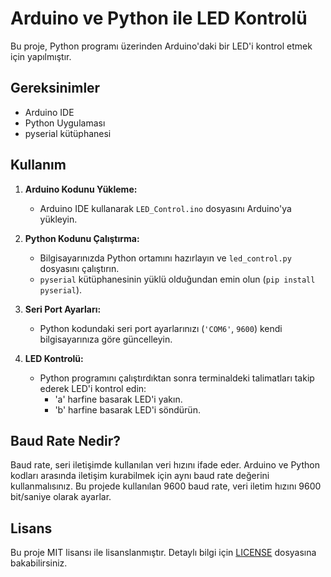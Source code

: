 # Arduino ve Python ile LED Kontrolü

Bu proje, Python programı üzerinden Arduino'daki bir LED'i kontrol etmek için yapılmıştır.

## Gereksinimler

- Arduino IDE
- Python Uygulaması
- pyserial kütüphanesi

## Kullanım

1. **Arduino Kodunu Yükleme:**
   - Arduino IDE kullanarak `LED_Control.ino` dosyasını Arduino'ya yükleyin.
   
2. **Python Kodunu Çalıştırma:**
   - Bilgisayarınızda Python ortamını hazırlayın ve `led_control.py` dosyasını çalıştırın.
   - `pyserial` kütüphanesinin yüklü olduğundan emin olun (`pip install pyserial`).

3. **Seri Port Ayarları:**
   - Python kodundaki seri port ayarlarınızı (`'COM6'`, `9600`) kendi bilgisayarınıza göre güncelleyin.

4. **LED Kontrolü:**
   - Python programını çalıştırdıktan sonra terminaldeki talimatları takip ederek LED'i kontrol edin:
     - 'a' harfine basarak LED'i yakın.
     - 'b' harfine basarak LED'i söndürün.

## Baud Rate Nedir?

Baud rate, seri iletişimde kullanılan veri hızını ifade eder. Arduino ve Python kodları arasında iletişim kurabilmek için aynı baud rate değerini kullanmalısınız. Bu projede kullanılan 9600 baud rate, veri iletim hızını 9600 bit/saniye olarak ayarlar.

## Lisans

Bu proje MIT lisansı ile lisanslanmıştır. Detaylı bilgi için [LICENSE](LICENSE) dosyasına bakabilirsiniz.
